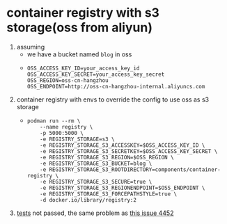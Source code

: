 # container registry with s3 storage(oss from aliyun)

1. assuming
    * we have a bucket named `blog` in oss
    * ```shell
      OSS_ACCESS_KEY_ID=your_access_key_id
      OSS_ACCESS_KEY_SECRET=your_access_key_secret
      OSS_REGION=oss-cn-hangzhou
      OSS_ENDPOINT=http://oss-cn-hangzhou-internal.aliyuncs.com
      ```
2. container registry with envs to override the config to use oss as s3 storage
    * ```shell
      podman run --rm \
          --name registry \
          -p 5000:5000 \
          -e REGISTRY_STORAGE=s3 \
          -e REGISTRY_STORAGE_S3_ACCESSKEY=$OSS_ACCESS_KEY_ID \
          -e REGISTRY_STORAGE_S3_SECRETKEY=$OSS_ACCESS_KEY_SECRET \
          -e REGISTRY_STORAGE_S3_REGION=$OSS_REGION \
          -e REGISTRY_STORAGE_S3_BUCKET=blog \
          -e REGISTRY_STORAGE_S3_ROOTDIRECTORY=components/container-registry \
          -e REGISTRY_STORAGE_S3_SECURE=true \
          -e REGISTRY_STORAGE_S3_REGIONENDPOINT=$OSS_ENDPOINT \
          -e REGISTRY_STORAGE_S3_FORCEPATHSTYLE=true \
          -d docker.io/library/registry:2
      ```
3. [tests](test.md) not passed, the same problem as [this issue 4452](https://github.com/distribution/distribution/issues/4452)
